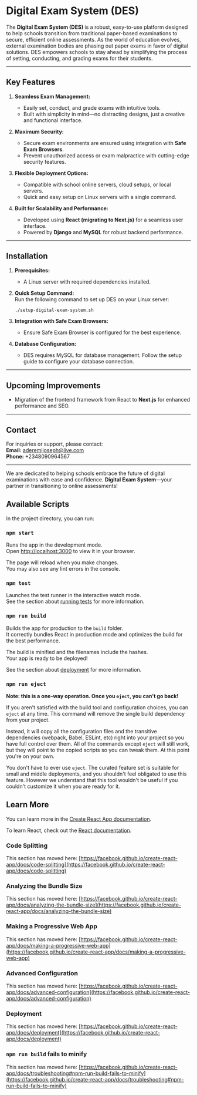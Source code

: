 # Digital Exam System (DES)

The **Digital Exam System (DES)** is a robust, easy-to-use platform designed to help schools transition from traditional paper-based examinations to secure, efficient online assessments. As the world of education evolves, external examination bodies are phasing out paper exams in favor of digital solutions. DES empowers schools to stay ahead by simplifying the process of setting, conducting, and grading exams for their students.

---

## Key Features

1. **Seamless Exam Management:**

    - Easily set, conduct, and grade exams with intuitive tools.
    - Built with simplicity in mind—no distracting designs, just a creative and functional interface.

2. **Maximum Security:**

    - Secure exam environments are ensured using integration with **Safe Exam Browsers**.
    - Prevent unauthorized access or exam malpractice with cutting-edge security features.

3. **Flexible Deployment Options:**

    - Compatible with school online servers, cloud setups, or local servers.
    - Quick and easy setup on Linux servers with a single command.

4. **Built for Scalability and Performance:**
    - Developed using **React (migrating to Next.js)** for a seamless user interface.
    - Powered by **Django** and **MySQL** for robust backend performance.

---

## Installation

1. **Prerequisites:**

    - A Linux server with required dependencies installed.

2. **Quick Setup Command:**  
   Run the following command to set up DES on your Linux server:

    ```bash
    ./setup-digital-exam-system.sh
    ```

3. **Integration with Safe Exam Browsers:**

    - Ensure Safe Exam Browser is configured for the best experience.

4. **Database Configuration:**
    - DES requires MySQL for database management. Follow the setup guide to configure your database connection.

---

## Upcoming Improvements

-   Migration of the frontend framework from React to **Next.js** for enhanced performance and SEO.

---

## Contact

For inquiries or support, please contact:  
**Email:** [aderemijoseph@live.com](mailto:aderemijoseph@live.com)  
**Phone:** +2348090964567

---

We are dedicated to helping schools embrace the future of digital examinations with ease and confidence. **Digital Exam System**—your partner in transitioning to online assessments!

## Available Scripts

In the project directory, you can run:

### `npm start`

Runs the app in the development mode.\
Open [http://localhost:3000](http://localhost:3000) to view it in your browser.

The page will reload when you make changes.\
You may also see any lint errors in the console.

### `npm test`

Launches the test runner in the interactive watch mode.\
See the section about [running tests](https://facebook.github.io/create-react-app/docs/running-tests) for more information.

### `npm run build`

Builds the app for production to the `build` folder.\
It correctly bundles React in production mode and optimizes the build for the best performance.

The build is minified and the filenames include the hashes.\
Your app is ready to be deployed!

See the section about [deployment](https://facebook.github.io/create-react-app/docs/deployment) for more information.

### `npm run eject`

**Note: this is a one-way operation. Once you `eject`, you can't go back!**

If you aren't satisfied with the build tool and configuration choices, you can `eject` at any time. This command will remove the single build dependency from your project.

Instead, it will copy all the configuration files and the transitive dependencies (webpack, Babel, ESLint, etc) right into your project so you have full control over them. All of the commands except `eject` will still work, but they will point to the copied scripts so you can tweak them. At this point you're on your own.

You don't have to ever use `eject`. The curated feature set is suitable for small and middle deployments, and you shouldn't feel obligated to use this feature. However we understand that this tool wouldn't be useful if you couldn't customize it when you are ready for it.

## Learn More

You can learn more in the [Create React App documentation](https://facebook.github.io/create-react-app/docs/getting-started).

To learn React, check out the [React documentation](https://reactjs.org/).

### Code Splitting

This section has moved here: [https://facebook.github.io/create-react-app/docs/code-splitting](https://facebook.github.io/create-react-app/docs/code-splitting)

### Analyzing the Bundle Size

This section has moved here: [https://facebook.github.io/create-react-app/docs/analyzing-the-bundle-size](https://facebook.github.io/create-react-app/docs/analyzing-the-bundle-size)

### Making a Progressive Web App

This section has moved here: [https://facebook.github.io/create-react-app/docs/making-a-progressive-web-app](https://facebook.github.io/create-react-app/docs/making-a-progressive-web-app)

### Advanced Configuration

This section has moved here: [https://facebook.github.io/create-react-app/docs/advanced-configuration](https://facebook.github.io/create-react-app/docs/advanced-configuration)

### Deployment

This section has moved here: [https://facebook.github.io/create-react-app/docs/deployment](https://facebook.github.io/create-react-app/docs/deployment)

### `npm run build` fails to minify

This section has moved here: [https://facebook.github.io/create-react-app/docs/troubleshooting#npm-run-build-fails-to-minify](https://facebook.github.io/create-react-app/docs/troubleshooting#npm-run-build-fails-to-minify)
